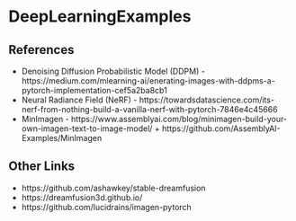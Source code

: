 # DeepLearningExamples #

## References ##

<ul>
    <li>Denoising Diffusion Probabilistic Model (DDPM) - https://medium.com/mlearning-ai/enerating-images-with-ddpms-a-pytorch-implementation-cef5a2ba8cb1</li>
    <li> Neural Radiance Field (NeRF) - https://towardsdatascience.com/its-nerf-from-nothing-build-a-vanilla-nerf-with-pytorch-7846e4c45666</li>
    <li> MinImagen - https://www.assemblyai.com/blog/minimagen-build-your-own-imagen-text-to-image-model/ + https://github.com/AssemblyAI-Examples/MinImagen</li>
</ul>

## Other Links ##
<ul>
    <li>https://github.com/ashawkey/stable-dreamfusion</li>
    <li>https://dreamfusion3d.github.io/</li>
    <li>https://github.com/lucidrains/imagen-pytorch</li>
</ul>